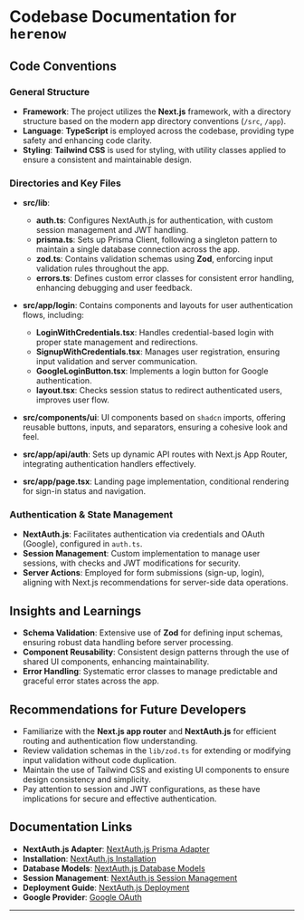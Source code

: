 # Codebase Documentation for `herenow`

## Code Conventions

### General Structure

- **Framework**: The project utilizes the **Next.js** framework, with a directory structure based on the modern app directory conventions (`/src`, `/app`).
- **Language**: **TypeScript** is employed across the codebase, providing type safety and enhancing code clarity.
- **Styling**: **Tailwind CSS** is used for styling, with utility classes applied to ensure a consistent and maintainable design.

### Directories and Key Files

- **src/lib**:
  - **auth.ts**: Configures NextAuth.js for authentication, with custom session management and JWT handling.
  - **prisma.ts**: Sets up Prisma Client, following a singleton pattern to maintain a single database connection across the app.
  - **zod.ts**: Contains validation schemas using **Zod**, enforcing input validation rules throughout the app.
  - **errors.ts**: Defines custom error classes for consistent error handling, enhancing debugging and user feedback.

- **src/app/login**: Contains components and layouts for user authentication flows, including:
  - **LoginWithCredentials.tsx**: Handles credential-based login with proper state management and redirections.
  - **SignupWithCredentials.tsx**: Manages user registration, ensuring input validation and server communication.
  - **GoogleLoginButton.tsx**: Implements a login button for Google authentication.
  - **layout.tsx**: Checks session status to redirect authenticated users, improves user flow.

- **src/components/ui**: UI components based on `shadcn` imports, offering reusable buttons, inputs, and separators, ensuring a cohesive look and feel.

- **src/app/api/auth**: Sets up dynamic API routes with Next.js App Router, integrating authentication handlers effectively.

- **src/app/page.tsx**: Landing page implementation, conditional rendering for sign-in status and navigation.

### Authentication & State Management

- **NextAuth.js**: Facilitates authentication via credentials and OAuth (Google), configured in `auth.ts`.
- **Session Management**: Custom implementation to manage user sessions, with checks and JWT modifications for security.
- **Server Actions**: Employed for form submissions (sign-up, login), aligning with Next.js recommendations for server-side data operations.

## Insights and Learnings

- **Schema Validation**: Extensive use of **Zod** for defining input schemas, ensuring robust data handling before server processing.
- **Component Reusability**: Consistent design patterns through the use of shared UI components, enhancing maintainability.
- **Error Handling**: Systematic error classes to manage predictable and graceful error states across the app.

## Recommendations for Future Developers

- Familiarize with the **Next.js app router** and **NextAuth.js** for efficient routing and authentication flow understanding.
- Review validation schemas in the `lib/zod.ts` for extending or modifying input validation without code duplication.
- Maintain the use of Tailwind CSS and existing UI components to ensure design consistency and simplicity.
- Pay attention to session and JWT configurations, as these have implications for secure and effective authentication.

## Documentation Links

- **NextAuth.js Adapter**: [NextAuth.js Prisma Adapter](https://authjs.dev/getting-started/adapters/prisma?framework=next-js)
- **Installation**: [NextAuth.js Installation](https://authjs.dev/getting-started/installation?framework=next-js)
- **Database Models**: [NextAuth.js Database Models](https://authjs.dev/getting-started/database#models)
- **Session Management**: [NextAuth.js Session Management](https://authjs.dev/getting-started/session-management/login?framework=next-js)
- **Deployment Guide**: [NextAuth.js Deployment](https://authjs.dev/getting-started/deployment)
- **Google Provider**: [Google OAuth](https://authjs.dev/getting-started/providers/google?framework=next-js)

---